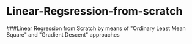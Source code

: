 # Linear-Regsression-from-scratch
###Linear Regression from Scratch by means of "Ordinary Least Mean Square" and "Gradient Descent" approaches

